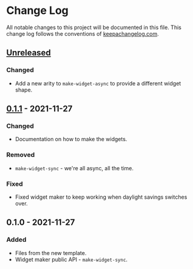 # Change Log
All notable changes to this project will be documented in this file. This change log follows the conventions of [keepachangelog.com](http://keepachangelog.com/).

## [Unreleased]
### Changed
- Add a new arity to `make-widget-async` to provide a different widget shape.

## [0.1.1] - 2021-11-27
### Changed
- Documentation on how to make the widgets.

### Removed
- `make-widget-sync` - we're all async, all the time.

### Fixed
- Fixed widget maker to keep working when daylight savings switches over.

## 0.1.0 - 2021-11-27
### Added
- Files from the new template.
- Widget maker public API - `make-widget-sync`.

[Unreleased]: https://sourcehost.site/your-name/codingame/compare/0.1.1...HEAD
[0.1.1]: https://sourcehost.site/your-name/codingame/compare/0.1.0...0.1.1
